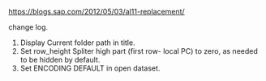 https://blogs.sap.com/2012/05/03/al11-replacement/

change log.

1. Display Current folder path in title.
2. Set row_height Spliter high part (first row- local PC) to zero, as needed to be hidden by default.
3. Set ENCODING DEFAULT in open dataset.
